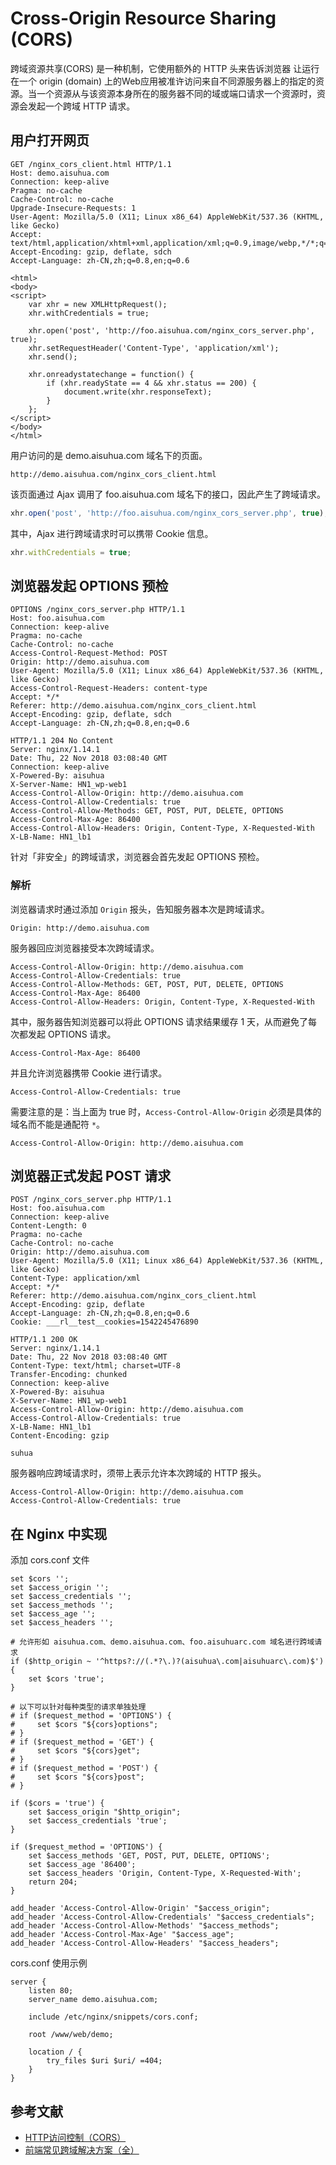 # Cross-Origin Resource Sharing (CORS)

跨域资源共享(CORS) 是一种机制，它使用额外的 HTTP 头来告诉浏览器  让运行在一个 origin (domain) 上的Web应用被准许访问来自不同源服务器上的指定的资源。当一个资源从与该资源本身所在的服务器不同的域或端口请求一个资源时，资源会发起一个跨域 HTTP 请求。

## 用户打开网页

```
GET /nginx_cors_client.html HTTP/1.1
Host: demo.aisuhua.com
Connection: keep-alive
Pragma: no-cache
Cache-Control: no-cache
Upgrade-Insecure-Requests: 1
User-Agent: Mozilla/5.0 (X11; Linux x86_64) AppleWebKit/537.36 (KHTML, like Gecko)
Accept: text/html,application/xhtml+xml,application/xml;q=0.9,image/webp,*/*;q=0.8
Accept-Encoding: gzip, deflate, sdch
Accept-Language: zh-CN,zh;q=0.8,en;q=0.6

<html>
<body>
<script>
    var xhr = new XMLHttpRequest();
    xhr.withCredentials = true;
  
    xhr.open('post', 'http://foo.aisuhua.com/nginx_cors_server.php', true);
    xhr.setRequestHeader('Content-Type', 'application/xml');
    xhr.send();

    xhr.onreadystatechange = function() {
        if (xhr.readyState == 4 && xhr.status == 200) {
            document.write(xhr.responseText);
        }
    };
</script>
</body>
</html>
```

用户访问的是 demo.aisuhua.com 域名下的页面。

```http
http://demo.aisuhua.com/nginx_cors_client.html
```

该页面通过 Ajax 调用了 foo.aisuhua.com 域名下的接口，因此产生了跨域请求。

```js
xhr.open('post', 'http://foo.aisuhua.com/nginx_cors_server.php', true);
```

其中，Ajax 进行跨域请求时可以携带 Cookie 信息。

```js
xhr.withCredentials = true;
```

## 浏览器发起 OPTIONS 预检 


```
OPTIONS /nginx_cors_server.php HTTP/1.1
Host: foo.aisuhua.com
Connection: keep-alive
Pragma: no-cache
Cache-Control: no-cache
Access-Control-Request-Method: POST
Origin: http://demo.aisuhua.com
User-Agent: Mozilla/5.0 (X11; Linux x86_64) AppleWebKit/537.36 (KHTML, like Gecko)
Access-Control-Request-Headers: content-type
Accept: */*
Referer: http://demo.aisuhua.com/nginx_cors_client.html
Accept-Encoding: gzip, deflate, sdch
Accept-Language: zh-CN,zh;q=0.8,en;q=0.6

HTTP/1.1 204 No Content
Server: nginx/1.14.1
Date: Thu, 22 Nov 2018 03:08:40 GMT
Connection: keep-alive
X-Powered-By: aisuhua
X-Server-Name: HN1_wp-web1
Access-Control-Allow-Origin: http://demo.aisuhua.com
Access-Control-Allow-Credentials: true
Access-Control-Allow-Methods: GET, POST, PUT, DELETE, OPTIONS
Access-Control-Max-Age: 86400
Access-Control-Allow-Headers: Origin, Content-Type, X-Requested-With
X-LB-Name: HN1_lb1
```

针对「非安全」的跨域请求，浏览器会首先发起 OPTIONS 预检。

### 解析

浏览器请求时通过添加 `Origin` 报头，告知服务器本次是跨域请求。

```http
Origin: http://demo.aisuhua.com
```

服务器回应浏览器接受本次跨域请求。

```http
Access-Control-Allow-Origin: http://demo.aisuhua.com
Access-Control-Allow-Credentials: true
Access-Control-Allow-Methods: GET, POST, PUT, DELETE, OPTIONS
Access-Control-Max-Age: 86400
Access-Control-Allow-Headers: Origin, Content-Type, X-Requested-With
```

其中，服务器告知浏览器可以将此 OPTIONS 请求结果缓存 1 天，从而避免了每次都发起 OPTIONS 请求。

```http
Access-Control-Max-Age: 86400
```

并且允许浏览器携带 Cookie 进行请求。

```http
Access-Control-Allow-Credentials: true
```

需要注意的是：当上面为 true 时，`Access-Control-Allow-Origin` 必须是具体的域名而不能是通配符 `*`。

```http
Access-Control-Allow-Origin: http://demo.aisuhua.com
```

## 浏览器正式发起 POST 请求

```
POST /nginx_cors_server.php HTTP/1.1
Host: foo.aisuhua.com
Connection: keep-alive
Content-Length: 0
Pragma: no-cache
Cache-Control: no-cache
Origin: http://demo.aisuhua.com
User-Agent: Mozilla/5.0 (X11; Linux x86_64) AppleWebKit/537.36 (KHTML, like Gecko)
Content-Type: application/xml
Accept: */*
Referer: http://demo.aisuhua.com/nginx_cors_client.html
Accept-Encoding: gzip, deflate
Accept-Language: zh-CN,zh;q=0.8,en;q=0.6
Cookie: ___rl__test__cookies=1542245476890

HTTP/1.1 200 OK
Server: nginx/1.14.1
Date: Thu, 22 Nov 2018 03:08:40 GMT
Content-Type: text/html; charset=UTF-8
Transfer-Encoding: chunked
Connection: keep-alive
X-Powered-By: aisuhua
X-Server-Name: HN1_wp-web1
Access-Control-Allow-Origin: http://demo.aisuhua.com
Access-Control-Allow-Credentials: true
X-LB-Name: HN1_lb1
Content-Encoding: gzip

suhua
```

服务器响应跨域请求时，须带上表示允许本次跨域的 HTTP 报头。

```http
Access-Control-Allow-Origin: http://demo.aisuhua.com
Access-Control-Allow-Credentials: true
```

## 在 Nginx 中实现

添加 cors.conf 文件

```nginx
set $cors '';
set $access_origin '';
set $access_credentials '';
set $access_methods '';
set $access_age '';
set $access_headers '';

# 允许形如 aisuhua.com、demo.aisuhua.com、foo.aisuhuarc.com 域名进行跨域请求
if ($http_origin ~ '^https?://(.*?\.)?(aisuhua\.com|aisuhuarc\.com)$') {
    set $cors 'true';
}

# 以下可以针对每种类型的请求单独处理
# if ($request_method = 'OPTIONS') {
#     set $cors "${cors}options";
# }
# if ($request_method = 'GET') {
#     set $cors "${cors}get";
# }
# if ($request_method = 'POST') {
#     set $cors "${cors}post";
# }

if ($cors = 'true') {
    set $access_origin "$http_origin";
    set $access_credentials 'true';
}

if ($request_method = 'OPTIONS') {
    set $access_methods 'GET, POST, PUT, DELETE, OPTIONS';
    set $access_age '86400';
    set $access_headers 'Origin, Content-Type, X-Requested-With';
    return 204;
}

add_header 'Access-Control-Allow-Origin' "$access_origin";
add_header 'Access-Control-Allow-Credentials' "$access_credentials";
add_header 'Access-Control-Allow-Methods' "$access_methods";
add_header 'Access-Control-Max-Age' "$access_age";
add_header 'Access-Control-Allow-Headers' "$access_headers";
```

cors.conf 使用示例

```nginx
server {
    listen 80;
    server_name demo.aisuhua.com;
    
    include /etc/nginx/snippets/cors.conf;
    
    root /www/web/demo;

    location / {
        try_files $uri $uri/ =404;
    }
}
```

## 参考文献

- [HTTP访问控制（CORS）](https://developer.mozilla.org/zh-CN/docs/Web/HTTP/Access_control_CORS)
- [前端常见跨域解决方案（全）](https://segmentfault.com/a/1190000011145364)
